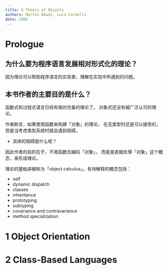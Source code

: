```yaml
---
title: A Theory of Objects
authors: Martin Abadi, Luca Cardelli
date: 1996
---
```


# Prologue

## 为什么要为程序语言发展相对形式化的理论？

因为理论可以帮助程序语言的实现者，理解在实现中所遇到的问题。

## 本书作者的主要目的是什么？

函数式和过程式语言已经有相对完备的理论了。
对象式还没有被广泛认可的理论。

作者断言，如果使用函数来构建「对象」的理论，
在无类型时还是可以接受的，
但是当考虑类型系统时就会遇到阻碍。

- 具体的阻碍是什么呢？

因此作者的目的在于，不用函数去编码「对象」，
而是是直接处理「对象」这个概念，来形成理论。

理论的基础讲被称为「object calculus」，有待解释的概念包括：

- self
- dynamic dispatch
- classes
- inheritance
- prototyping
- subtyping
- covariance and contravariance
- method specialization

# 1 Object Orientation

# 2 Class-Based Languages
